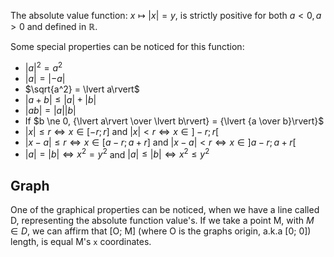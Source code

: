 The absolute value function: $x \mapsto \lvert x\rvert = y$, is strictly positive for both $a \lt 0, a \gt 0$ and defined in ℝ. 

Some special properties can be noticed for this function:
-  $\lvert a\rvert^2 = a^2$
-  $\lvert a\rvert = \lvert -a\rvert$
-  $\sqrt{a^2} = \lvert a\rvert$
-  $\lvert{a + b}\rvert \le \lvert a\rvert + \lvert b\rvert$
-  $\lvert{a b}\rvert = \lvert a\rvert  \lvert b\rvert$
-  If $b \ne 0, {\lvert a\rvert \over \lvert b\rvert} = {\lvert {a \over b}\rvert}$ 
- $\lvert x\rvert \le r \iff x \in [-r; r]$   and   $\lvert x\rvert \lt r \iff x \in ]-r; r[$
- $\lvert {x - a}\rvert \le r \iff x \in [a - r; a + r]$ and $\lvert {x - a}\rvert \lt r \iff x \in ]a - r; a + r[$
- $\lvert a\rvert = \lvert b\rvert  \iff x^2 = y^2$ and $\lvert a\rvert \le \lvert b\rvert  \iff x^2 \le y^2$


## Graph
One of the graphical properties can be noticed, when we have a line called D, representing the absolute function value's. If we take a point M, with $M \in D$, we can affirm that [O; M] (where O is the graphs origin, a.k.a [0; 0]) length, is equal M's ``x`` coordinates.